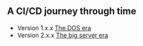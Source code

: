 ## A CI/CD journey through time

* Version 1.x.x [The DOS era](v1/README.md)
* Version 2.x.x [The big server era](v2/README.md)
